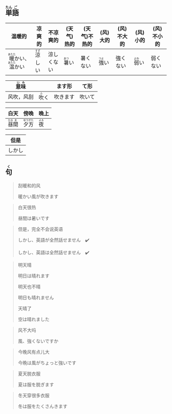 ## <ruby>単<rt>たん</rt>語<rt>ご</rt></ruby>

| 温暖的                                                       | 凉爽的                           | 不凉爽的   | (天气)热的                     | (天气)不热的 | (风)大的                       | (风)不大的 | (风)小的                       | (风)不小的 |
| ------------------------------------------------------------ | -------------------------------- | ---------- | ------------------------------ | ------------ | ------------------------------ | ---------- | ------------------------------ | ---------- |
| <ruby>暖<rt>あたた</rt>かい</ruby>、<ruby>温<rt>あたた</rt>かい</ruby> | <ruby>涼<rt>すず</rt>しい</ruby> | 涼しくない | <ruby>暑<rt>あつ</rt>い</ruby> | 暑くない     | <ruby>強<rt>つよ</rt>い</ruby> | 強くない   | <ruby>弱<rt>よわ</rt>い</ruby> | 弱くない   |

| <ruby>意<rt>い</rt>味<rt>み</rt></ruby> |                              | ます形   | て形   |
| --------------------------------------- | ---------------------------- | -------- | ------ |
| 风吹，风刮                              | <ruby>吹<rt>ふ</rt>く</ruby> | 吹きます | 吹いて |

| 白天                                   | 傍晚                                    | 晚上                        |
| ------------------------------------ | ------------------------------------- | ------------------------- |
| <ruby>昼<rt>ひる</rt>間<rt>ま</rt></ruby> | <ruby>夕<rt>ゆう</rt>方<rt>がた</rt></ruby> | <ruby>夜<rt>よる</rt></ruby> |

| 但是  |
| --- |
| しかし |

## <ruby>句<rt>く</rt></ruby>

> 刮暖和的风
> 
> 暖かい風が吹きます

> 白天很热
> 
> 昼間は暑いです

> 但是，完全不会说英语
> 
> しかし、英語が全然話せません　✔️
> 
> しかし、英語は全然話せません　✔️

> 明天晴
>
> 明日は晴れます
>
> 明天也不晴
>
> 明日も晴れません
>
> 天晴了
>
> 空は晴れました

> 风不大吗
> 
> 風、強くないですか

> 今晚风有点儿大
> 
> 今晩は風がちょっと強いです

> 夏天脱衣服
> 
> 夏は服を脱ぎます

> 冬天穿很多衣服
> 
> 冬は服をたくさんきます
